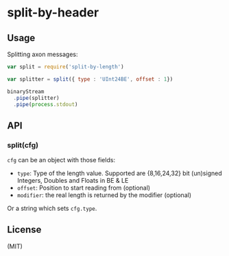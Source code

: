 
# split-by-header

## Usage

Splitting axon messages:

```js
var split = require('split-by-length')

var splitter = split({ type : 'UInt24BE', offset : 1})

binaryStream
  .pipe(splitter)
  .pipe(process.stdout)
```

## API

### split(cfg)

`cfg` can be an object with those fields:

* `type`: Type of the length value. Supported are {8,16,24,32} bit (un)signed Integers, Doubles and Floats in BE & LE
* `offset`: Position to start reading from (optional)
* `modifier`: the real length is returned by the modifier (optional)

Or a string which sets `cfg.type`.

## License

(MIT)
